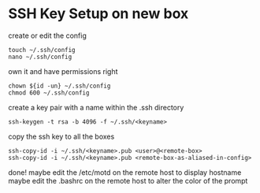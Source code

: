 # SSH Key Setup on new box

create or edit the config

```
touch ~/.ssh/config
nano ~/.ssh/config
```

own it and have permissions right

```
chown ${id -un} ~/.ssh/config
chmod 600 ~/.ssh/config
```

create a key pair with a name within the .ssh directory

```
ssh-keygen -t rsa -b 4096 -f ~/.ssh/<keyname>
```

copy the ssh key to all the boxes

```
ssh-copy-id -i ~/.ssh/<keyname>.pub <user>@<remote-box>
ssh-copy-id -i ~/.ssh/<keyname>.pub <remote-box-as-aliased-in-config>
```

done!
maybe edit the /etc/motd on the remote host to display hostname
maybe edit the .bashrc on the remote host to alter the color of the prompt
